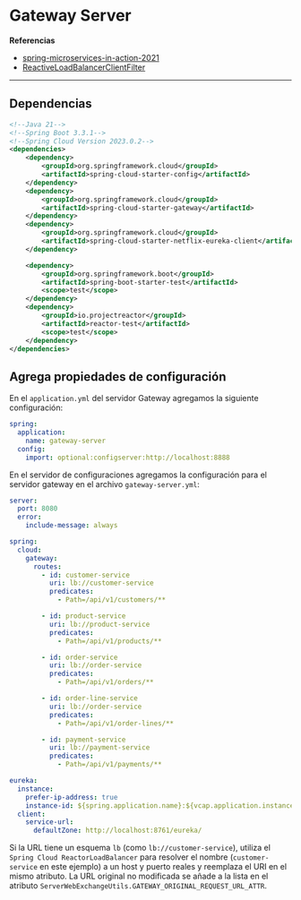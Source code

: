 # Gateway Server

**Referencias**

- [spring-microservices-in-action-2021](https://github.com/magadiflo/spring-microservices-in-action-2021/blob/main/08.service-routing-with-spring-cloud-gateway.md)
- [ReactiveLoadBalancerClientFilter](https://docs.spring.io/spring-cloud-gateway/reference/spring-cloud-gateway/global-filters.html#reactive-loadbalancer-client-filter)

---

## Dependencias

````xml
<!--Java 21-->
<!--Spring Boot 3.3.1-->
<!--Spring Cloud Version 2023.0.2-->
<dependencies>
    <dependency>
        <groupId>org.springframework.cloud</groupId>
        <artifactId>spring-cloud-starter-config</artifactId>
    </dependency>
    <dependency>
        <groupId>org.springframework.cloud</groupId>
        <artifactId>spring-cloud-starter-gateway</artifactId>
    </dependency>
    <dependency>
        <groupId>org.springframework.cloud</groupId>
        <artifactId>spring-cloud-starter-netflix-eureka-client</artifactId>
    </dependency>

    <dependency>
        <groupId>org.springframework.boot</groupId>
        <artifactId>spring-boot-starter-test</artifactId>
        <scope>test</scope>
    </dependency>
    <dependency>
        <groupId>io.projectreactor</groupId>
        <artifactId>reactor-test</artifactId>
        <scope>test</scope>
    </dependency>
</dependencies>
````

## Agrega propiedades de configuración

En el `application.yml` del servidor Gateway agregamos la siguiente configuración:

````yml
spring:
  application:
    name: gateway-server
  config:
    import: optional:configserver:http://localhost:8888
````

En el servidor de configuraciones agregamos la configuración para el servidor gateway en el
archivo `gateway-server.yml`:

````yml
server:
  port: 8080
  error:
    include-message: always

spring:
  cloud:
    gateway:
      routes:
        - id: customer-service
          uri: lb://customer-service
          predicates:
            - Path=/api/v1/customers/**

        - id: product-service
          uri: lb://product-service
          predicates:
            - Path=/api/v1/products/**

        - id: order-service
          uri: lb://order-service
          predicates:
            - Path=/api/v1/orders/**

        - id: order-line-service
          uri: lb://order-service
          predicates:
            - Path=/api/v1/order-lines/**

        - id: payment-service
          uri: lb://payment-service
          predicates:
            - Path=/api/v1/payments/**

eureka:
  instance:
    prefer-ip-address: true
    instance-id: ${spring.application.name}:${vcap.application.instance_id:${spring.application.instance_id:${random.value}}}
  client:
    service-url:
      defaultZone: http://localhost:8761/eureka/
````

Si la URL tiene un esquema `lb` (como `lb://customer-service`), utiliza el `Spring Cloud ReactorLoadBalancer` para
resolver el nombre (`customer-service` en este ejemplo) a un host y puerto reales y reemplaza el URI en el mismo
atributo. La URL original no modificada se añade a la lista en el
atributo `ServerWebExchangeUtils.GATEWAY_ORIGINAL_REQUEST_URL_ATTR`.

